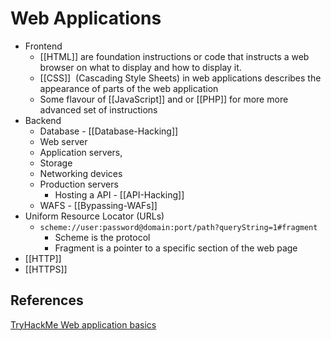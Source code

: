 # Web Applications

- Frontend
	- [[HTML]] are foundation instructions or code that instructs a web browser on what to display and how to display it.
	- [[CSS]]  (Cascading Style Sheets) in web applications describes the appearance of parts of the web application
	- Some flavour of [[JavaScript]] and or [[PHP]] for more more advanced set of instructions
- Backend
	- Database - [[Database-Hacking]]
	- Web server
	- Application servers,
	- Storage
	- Networking devices
	- Production servers 
		- Hosting a API - [[API-Hacking]]
	- WAFS - [[Bypassing-WAFs]]
- Uniform Resource Locator (URLs)
	- `scheme://user:password@domain:port/path?queryString=1#fragment`
		- Scheme is the protocol
		- Fragment is a pointer to a specific section of the web page
- [[HTTP]]
- [[HTTPS]]

## References

[TryHackMe Web application basics](https://tryhackme.com/room/webapplicationbasics)